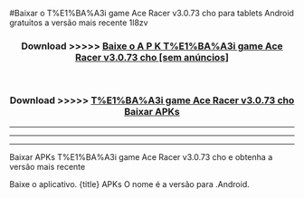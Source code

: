 #Baixar o T%E1%BA%A3i game Ace Racer v3.0.73 cho   para tablets Android gratuitos a versão mais recente 1l8zv


<div align="center">
<h3>Download >>>>> <a href="https://pt-web.web.app/?pt= T%E1%BA%A3i game Ace Racer v3.0.73 cho ">Baixe o A P K T%E1%BA%A3i game Ace Racer v3.0.73 cho  [sem anúncios]</a></h3><br>

<h3>Download >>>>> <a href="https://pt-web.web.app/?pt= T%E1%BA%A3i game Ace Racer v3.0.73 cho ">T%E1%BA%A3i game Ace Racer v3.0.73 cho  Baixar APKs</a></h3>
</div>

----------------------------------------------------------

----------------------------------------------------------

----------------------------------------------------------

Baixar APKs T%E1%BA%A3i game Ace Racer v3.0.73 cho  e obtenha a versão mais recente

Baixe o aplicativo. {title} APKs O nome é a versão para .Android.


